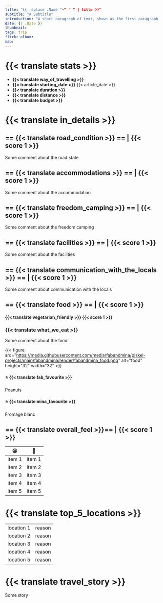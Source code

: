 ```yaml
---
title: "{{ replace .Name "-" " " | title }}"
subtitle: "A Subtitle"
introduction: "A short paragraph of text, shown as the first paragraph of the article, and on list pages."
date: {{ .Date }}
thumbnail:
tags: trip
flickr_album:
map: 
---
```

# {{< translate stats >}}
- **{{< translate way_of_travelling >}}**
- **{{< translate starting_date >}}** {{< article_date >}} 
- **{{< translate duration >}}** 
- **{{< translate distance >}}**
- **{{< translate budget >}}**
# {{< translate in_details >}}
## == {{< translate road_condition >}} == | {{< score 1 >}}
Some comment about the road state
## == {{< translate accommodations >}} == | {{< score 1 >}}
Some comment about the accommodation
## == {{< translate freedom_camping >}} == | {{< score 1 >}}
Some comment about the freedom camping
## == {{< translate facilities >}} == | {{< score 1 >}}
Some comment about the facilities
## == {{< translate communication_with_the_locals >}} == | {{< score 1 >}}
Some comment about communication with the locals
## == {{< translate food >}} == | {{< score 1 >}}
#### {{< translate vegetarian_friendly >}} {{< score 1 >}}
### {{< translate what_we_eat >}} 
Some comment about the food

{{< figure src="https://media.githubusercontent.com/media/fabandmina/piskel-projects/main/fabandmina/render/fabandmina_food.png" alt="food" height="32" width="32" >}} 

#### ⭐ {{< translate fab_favourite >}}
Peanuts
#### ⭐ {{< translate mina_favourite >}}
Fromage blanc


## == {{< translate overall_feel >}}==  | {{< score 1 >}}
| **😀** | **🙁** |
|-------|-------|
|   item 1    |   item 1    |
|   item 2    |   item 2    |
|   item 3    |   item 3    |
|   item 4    |   item 4    |
|   item 5    |   item 5    |

# {{< translate top_5_locations >}}
|             |             |
|-------------|-------------|
|   location 1    |   reason    |
|   location 2    |   reason    |
|   location 3    |   reason    |
|   location 4    |   reason    |
|   location 5    |   reason    |

# {{< translate travel_story >}}
Some story

<!-- How to add a picture with size

{{< figure src="https://media.githubusercontent.com/media/fabandmina/piskel-projects/main/fabandmina/render/fabandmina_food.png" alt="food" height="32" width="32" >}} 

-->